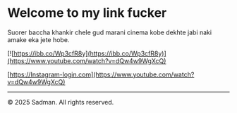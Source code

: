 # Welcome to my link fucker

Suorer baccha khankir chele gud marani cinema kobe dekhte jabi naki amake eka jete hobe.

[![https://ibb.co/Wp3cfR8y](https://ibb.co/Wp3cfR8y)](https://www.youtube.com/watch?v=dQw4w9WgXcQ)

[https://Instagram-login.com](https://www.youtube.com/watch?v=dQw4w9WgXcQ)

---

© 2025 Sadman. All rights reserved.

